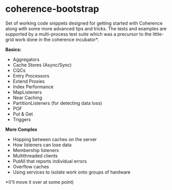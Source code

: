 coherence-bootstrap
===================

Set of working code snippets designed for getting started with Coherence along with some more advanced tips and tricks.
The tests and examples are supported by a multi-process test suite which was a precursor to the little-grid work done
in the coherence incubator*.

**Basics:**
* Aggregators
* Cache Stores (Async/Sync)
* CQCs
* Entry Processors
* Extend Proxies
* Index Performance
* MapListeners
* Near Caching
* PartitionListeners (for detecting data loss)
* POF
* Put & Get
* Triggers

**More Complex**
* Hopping between caches on the server
* How listeners can lose data
* Membership listeners
* Multithreaded clients
* PutAll that reports individual errors
* Overflow caches
* Using services to isolate work onto groups of hardware



*(I'll move it over at some point)